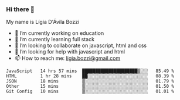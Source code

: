### Hi there 👋

My name is Lígia D'Ávila Bozzi

- 🔭 I’m currently working on education
- 🌱 I’m currently learning full stack
- 👯 I’m looking to collaborate on javascript, html and css
- 🤔 I’m looking for help with javascript and html
- 📫 How to reach me: ligia.bozzi@gmail.com

<!--START_SECTION:waka-->
```text
JavaScript   14 hrs 57 mins  █████████████████████▒░░░   85.49 % 
HTML         1 hr 28 mins    ██░░░░░░░░░░░░░░░░░░░░░░░   08.39 % 
JSON         18 mins         ▒░░░░░░░░░░░░░░░░░░░░░░░░   01.79 % 
Other        15 mins         ▒░░░░░░░░░░░░░░░░░░░░░░░░   01.50 % 
Git Config   10 mins         ▒░░░░░░░░░░░░░░░░░░░░░░░░   01.01 % 
```
<!--END_SECTION:waka-->

<!--
**ligiadavilabozzi/ligiadavilabozzi** is a ✨ _special_ ✨ repository because its `README.md` (this file) appears on your GitHub profile.
-->


